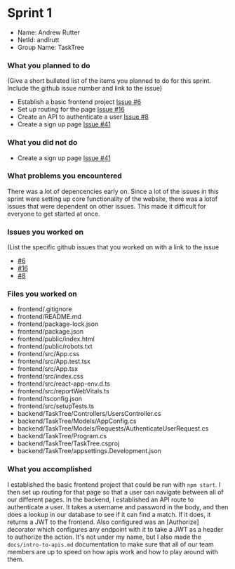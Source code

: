 # Sprint 1

* Name: Andrew Rutter
* NetId: andlrutt
* Group Name: TaskTree
 
### What you planned to do
(Give a short bulleted list of the items you planned to do for this sprint. Include the github issue number and link to the issue)
* Establish a basic frontend project [Issue #6](https://github.com/scrumzone/tasktree/issues/6)
* Set up routing for the page [Issue #16](https://github.com/scrumzone/tasktree/issues/16)
* Create an API to authenticate a user [Issue #8](https://github.com/scrumzone/tasktree/issues/8)
* Create a sign up page [Issue #41](https://github.com/scrumzone/tasktree/issues/41)

### What you did not do
* Create a sign up page [Issue #41](https://github.com/scrumzone/tasktree/issues/41)

### What problems you encountered
There was a lot of depencencies early on. Since a lot of the issues in this sprint were setting up core functionality of the website, there
was a lotof issues that were dependent on other issues. This made it difficult for everyone to get started at once.

### Issues you worked on
(List the specific github issues that you worked on with a link to the issue
* [#6](https://github.com/scrumzone/tasktree/issues/6)
* [#16](https://github.com/scrumzone/tasktree/issues/16)
* [#8](https://github.com/scrumzone/tasktree/issues/8)

### Files you worked on
* frontend/.gitignore
* frontend/README.md
* frontend/package-lock.json
* frontend/package.json
* frontend/public/index.html
* frontend/public/robots.txt
* frontend/src/App.css
* frontend/src/App.test.tsx
* frontend/src/App.tsx
* frontend/src/index.css
* frontend/src/react-app-env.d.ts
* frontend/src/reportWebVitals.ts
* frontend/tsconfig.json
* frontend/src/setupTests.ts
* backend/TaskTree/Controllers/UsersController.cs
* backend/TaskTree/Models/AppConfig.cs
* backend/TaskTree/Models/Requests/AuthenticateUserRequest.cs
* backend/TaskTree/Program.cs
* backend/TaskTree/TaskTree.csproj
* backend/TaskTree/appsettings.Development.json

### What you accomplished
I established the basic frontend project that could be run with `npm start`. I then set up routing for that page so that a user can navigate between all of our different pages.
In the backend, I established an API route to authenticate a user. It takes a username and password in the body, and then does a lookup in our database to see if it
can find a match. If it does, it returns a JWT to the frontend. Also configured was an [Authorize] decorator which configures any endpoint with it to take a JWT as a
header to authorize the action.
It's not under my name, but I also made the `docs/intro-to-apis.md` documentation to make sure that all of our team members are up to speed on how apis work
and how to play around with them.
